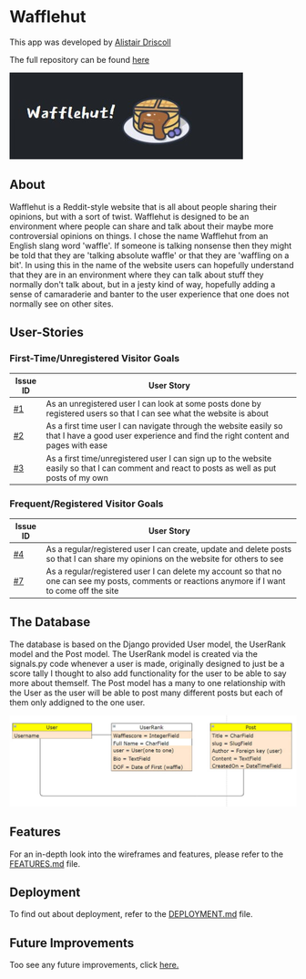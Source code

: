 
# Wafflehut

This app was developed by [Alistair Driscoll](https://github.com/AlistairDriscoll)

The full repository can be found [here](https://github.com/AlistairDriscoll/wafflehut)

![Wafflehut logo](documentation/basic-structure/logo-mini.jpg)

## About

Wafflehut is a Reddit-style website that is all about people sharing their opinions, but with a sort of twist. Wafflehut is designed to be an environment where people can share and talk about their maybe more controversial opinions on things. I chose the name Wafflehut from an English slang word 'waffle'. If someone is talking nonsense then they might be told that they are 'talking absolute waffle' or that they are 'waffling on a bit'. In using this in the name of the website users can hopefully understand that they are in an environment where they can talk about stuff they normally don't talk about, but in a jesty kind of way, hopefully adding a sense of camaraderie and banter to the user experience that one does not normally see on other sites.

## User-Stories

### First-Time/Unregistered Visitor Goals

| Issue ID    | User Story |
|-------------|-------------|
|[#1](https://github.com/AlistairDriscoll/wafflehut/issues/1)| As an unregistered user I can look at some posts done by registered users so that I can see what the website is about|
|[#2](https://github.com/AlistairDriscoll/wafflehut/issues/2)| As a first time user I can navigate through the website easily so that I have a good user experience and find the right content and pages with ease|
|[#3](https://github.com/AlistairDriscoll/wafflehut/issues/3)| As a first time/unregistered user I can sign up to the website easily so that I can comment and react to posts as well as put posts of my own|

### Frequent/Registered Visitor Goals

| Issue ID    | User Story |
|-------------|-------------|
|[#4](https://github.com/AlistairDriscoll/wafflehut/issues/4)| As a regular/registered user I can create, update and delete posts so that I can share my opinions on the website for others to see|
|[#7](https://github.com/AlistairDriscoll/wafflehut/issues/7)| As a regular/registered user I can delete my account so that no one can see my posts, comments or reactions anymore if I want to come off the site|

## The Database

The database is based on the Django provided User model, the UserRank model and the Post model.
The UserRank model is created via the signals.py code whenever a user is made, originally designed to just be a score tally I thought to also add functionality for the user to be able to say more about themself. The Post model has a many to one relationship with the User as the user will be able to post many different posts but each of them only addigned to the one user.

![ER Diagram](documentation/basic-structure/edr-mini.jpg)

## Features

For an in-depth look into the wireframes and features, please refer to the [FEATURES.md](FEATURES.md) file.

## Deployment

To find out about deployment, refer to the [DEPLOYMENT.md](DEPLOYMENT.md) file.

## Future Improvements

Too see any future improvements, click [here.](FutureImprovements.md)


